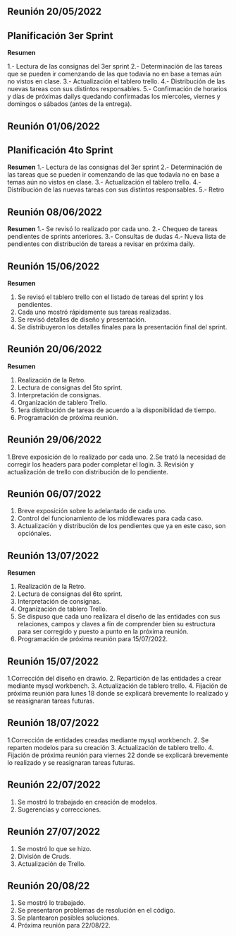 ## Reunión 20/05/2022
## Planificación 3er Sprint

**Resumen**

1.- Lectura de las consignas del 3er sprint
2.- Determinación de  las tareas que se pueden ir comenzando de las que todavía no en base a temas aún no vistos en clase.
3.- Actualización el tablero trello.
4.- Distribución de las nuevas tareas con sus distintos responsables.
5.- Confirmación de horarios y días de próximas dailys quedando confirmadas los míercoles, viernes y domingos o sábados (antes de la entrega).

## Reunión 01/06/2022
## Planificación 4to Sprint

**Resumen**
1.- Lectura de las consignas del 3er sprint
2.- Determinación de  las tareas que se pueden ir comenzando de las que todavía no en base a temas aún no vistos en clase.
3.- Actualización el tablero trello.
4.- Distribución de las nuevas tareas con sus distintos responsables.
5.- Retro

## Reunión 08/06/2022

**Resumen**
1.- Se revisó lo realizado por cada uno.
2.- Chequeo de tareas pendientes de sprints anteriores.
3.- Consultas de dudas
4.- Nueva lista de pendientes con distribución de tareas a revisar en próxima daily.

## Reunión 15/06/2022

**Resumen**
1. Se revisó el tablero trello con el listado de tareas del sprint y los pendientes.
2. Cada uno mostró rápidamente sus tareas realizadas.
3. Se revisó detalles de diseño y presentación.
4. Se distribuyeron los detalles finales para la presentación final del sprint.

## Reunión 20/06/2022

**Resumen**
1. Realización de la Retro.
2. Lectura de consignas del 5to sprint.
3. Interpretación de consignas.
3. Organización de tablero Trello.
4. 1era distribución de tareas de acuerdo a la disponibilidad de tiempo.
5. Programación de próxima reunión.

## Reunión 29/06/2022
1.Breve exposición de lo realizado por cada uno.
2.Se trató la necesidad de corregir los headers para poder completar el login.
3. Revisión y actualización de trello con distribución de lo pendiente.

## Reunión 06/07/2022
1. Breve exposición sobre lo adelantado de cada uno.
2. Control del funcionamiento de los middlewares para cada caso.
3. Actualización y distribución de los pendientes que ya en este caso, son opciónales.

## Reunión 13/07/2022

**Resumen**
1. Realización de la Retro.
2. Lectura de consignas del 6to sprint.
3. Interpretación de consignas.
3. Organización de tablero Trello.
4. Se dispuso que cada uno realizara el diseño de las entidades con sus relaciones, campos y claves a fin de comprender bien su estructura para ser corregido y puesto a punto en la próxima reunión.
5. Programación de próxima reunión para 15/07/2022.

## Reunión 15/07/2022
1.Corrección del diseño en drawio.
2. Repartición de las entidades a crear mediante  mysql workbench.
3. Actualización de tablero trello.
4. Fijación de próxima reunión para lunes 18 donde se explicará brevemente lo realizado y se reasignaran tareas futuras.

## Reunión 18/07/2022
1.Corrección de entidades creadas mediante mysql workbench.
2. Se reparten modelos para su creación
3. Actualización de tablero trello.
4. Fijación de próxima reunión para viernes 22 donde se explicará brevemente lo realizado y se reasignaran tareas futuras.

## Reunión 22/07/2022
1. Se mostró lo trabajado en creación de modelos.
2. Sugerencias y correcciones.

## Reunión 27/07/2022
1. Se mostró lo que se hizo.
2. División de Cruds.
3. Actualización de Trello.

## Reunión 20/08/22
1. Se mostró lo trabajado.
2. Se presentaron problemas de resolución en el código.
3. Se plantearon posibles soluciones.
4. Próxima reunión para 22/08/22.
